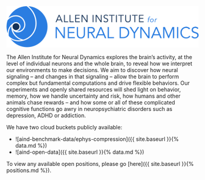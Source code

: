 ![AIND](/assets/img/AIND_logo.png)

The Allen Institute for Neural Dynamics explores the brain’s activity, at the level of individual neurons and the whole brain, to reveal how we interpret our environments to make decisions. We aim to discover how neural signaling – and changes in that signaling – allow the brain to perform complex but fundamental computations and drive flexible behaviors. Our experiments and openly shared resources will shed light on behavior, memory, how we handle uncertainty and risk, how humans and other animals chase rewards – and how some or all of these complicated cognitive functions go awry in neuropsychiatric disorders such as depression, ADHD or addiction. 

We have two cloud buckets publicly available:
* ![aind-benchmark-data/ephys-compression]({{ site.baseurl }}{% data.md %})
* ![aind-open-data]({{ site.baseurl }}{% data.md %})

To view any available open positions, please go [here]({{ site.baseurl }}{% positions.md %}).